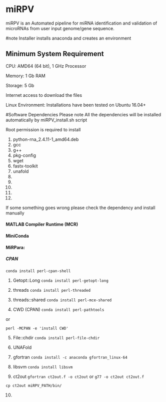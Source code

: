 # miRPV
miRPV is an Automated pipeline for miRNA identification and validation of microRNAs from user input genome/gene sequence.


#note
Installer installs anaconda and creates an environment

## Minimum System Requirement
CPU: AMD64 (64 bit), 1 GHz Processor

Memory: 1 Gb RAM

Storage: 5 Gb

Internet access to download the files

Linux Environment: Installations have been tested on Ubuntu 16.04+

#Software Dependencies
Please note All the dependencies will be installed automatically by miRPV_install.sh script

Root permission is required to install
1) python-rna_2.4.11-1_amd64.deb
2) gcc
3) g++
4) pkg-config
5) wget
6) fastx-toolkit
7) unafold
8)
9)
10)
11)
12)


If some something goes wrong please check the dependency and install manually


#### MATLAB Compiler Runtime (MCR)

#### MiniConda

#### MiRPara:

##### CPAN
`conda install perl-cpan-shell`

1) Getopt::Long
`conda install perl-getopt-long`

2) threads
`conda install perl-threaded`

3) threads::shared
`conda install perl-mce-shared`

4) CWD (CPAN)
`conda install perl-pathtools`

or

`perl -MCPAN -e 'install CWD'`

5) File::chdir
`conda install perl-file-chdir`


6) UNAFold

7) gfortran
`conda install -c anaconda gfortran_linux-64`

8) libsvm
`conda install libsvm`

9) ct2out
`gfortran ct2out.f -o ct2out`
 or
`g77 -o ct2out ct2out.f`

`cp ct2out miRPV_PATH/bin/`

10)
